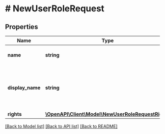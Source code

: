 # # NewUserRoleRequest

## Properties

Name | Type | Description | Notes
------------ | ------------- | ------------- | -------------
**name** | **string** | The name identifier of the role | [optional] 
**display_name** | **string** | The extended name showed in the Management Console. | [optional] 
**rights** | [**\OpenAPI\Client\Model\NewUserRoleRequestRights**](NewUserRoleRequestRights.md) |  | [optional] 

[[Back to Model list]](../../README.md#documentation-for-models) [[Back to API list]](../../README.md#documentation-for-api-endpoints) [[Back to README]](../../README.md)


